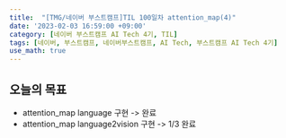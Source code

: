 ```yaml
---
title:  "[TMG/네이버 부스트캠프]TIL 100일차 attention_map(4)"
date: '2023-02-03 16:59:00 +09:00'
category: [네이버 부스트캠프 AI Tech 4기, TIL]
tags: [네이버, 부스트캠프, 네이버부스트캠프, AI Tech, 부스트캠프 AI Tech 4기]
use_math: true
---
```


## 오늘의 목표
- attention_map language 구현 -> 완료
- attention_map language2vision 구현 -> 1/3 완료